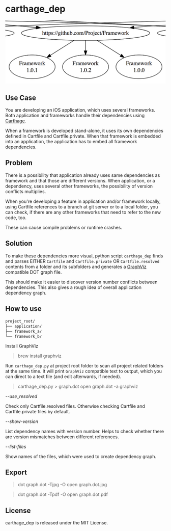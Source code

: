 # carthage_dep

![carthage_dep sample](carthage_dep.png)

## Use Case

You are developing an iOS application, which uses several frameworks. Both application and frameworks handle their dependencies using [Carthage](https://github.com/Carthage/Carthage).

When a framework is developed stand-alone, it uses its own dependencies defined in Cartfile and Cartfile.private. When that framework is embedded into an application, the application has to embed all framework dependencies.

## Problem

There is a possibility that application already uses same dependencies as framework and that those are different versions. When application, or a dependency, uses several other frameworks, the possibility of version conflicts multiplies.

When you're developing a feature in application and/or framework locally, using Cartfile references to a branch at git server or to a local folder, you can check, if there are any other frameworks that need to refer to the new code, too.

These can cause compile problems or runtime crashes.

## Solution

To make these dependencies more visual, python script `carthage_dep` finds and parses EITHER `Cartfile` and `Cartfile.private` OR `Cartfile.resolved` contents from a folder and its subfolders and generates a [GraphViz](https://graphviz.gitlab.io/download/) compatible DOT graph file.

This should make it easier to discover version number conflicts between dependencies. This also gives a rough idea of overall application dependency graph.

## How to use

```
project_root/
├── application/
├── framework_a/
└── framework_b/
```

Install GraphViz

> brew install graphviz

Run `carthage_dep.py` at project root folder to scan all project related folders at the same time. It will print `GraphViz` compatible text to output, which you can direct to a text file (and edit afterwards, if needed).

> carthage_dep.py > graph.dot
> open graph.dot -a graphviz

*--use_resolved*

Check only Cartfile.resolved files. Otherwise checking Cartfile and Cartfile.private files by default.

*--show-version*

List dependency names with version number. Helps to check whether there are version mismatches between different  references.

*--list-files*

Show names of the files, which were used to create dependency graph.

## Export

> dot graph.dot -Tjpg -O
> open graph.dot.jpg

> dot graph.dot -Tpdf -O
> open graph.dot.pdf

## License

carthage_dep is released under the MIT License.

